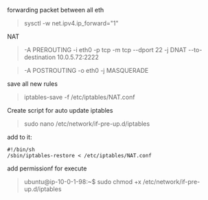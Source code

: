 
forwarding packet between all eth

> sysctl -w net.ipv4.ip_forward="1"


NAT

> -A PREROUTING -i eth0 -p tcp -m tcp --dport 22 -j DNAT --to-destination 10.0.5.72:2222

> -A POSTROUTING -o eth0 -j MASQUERADE

save all new rules

> iptables-save -f /etc/iptables/NAT.conf

Create script for auto update iptables 


> sudo nano /etc/network/if-pre-up.d/iptables

add to it:

```
#!/bin/sh
/sbin/iptables-restore < /etc/iptables/NAT.conf
```
add permissionf for execute

> ubuntu@ip-10-0-1-98:~$ sudo chmod +x /etc/network/if-pre-up.d/iptables
